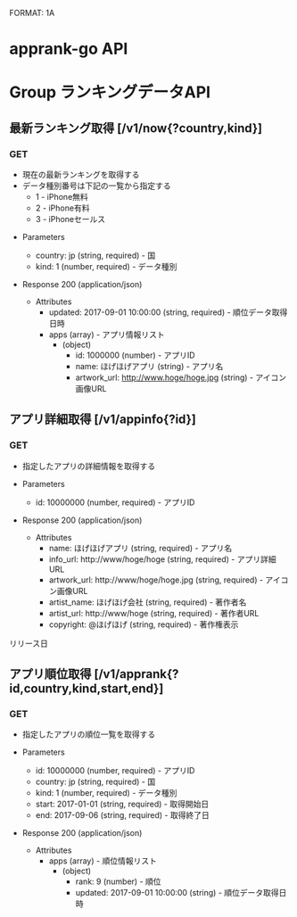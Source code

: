 FORMAT: 1A

# apprank-go API

# Group ランキングデータAPI

## 最新ランキング取得 [/v1/now{?country,kind}]
### GET

* 現在の最新ランキングを取得する
* データ種別番号は下記の一覧から指定する
    * 1 - iPhone無料
    * 2 - iPhone有料
    * 3 - iPhoneセールス

+ Parameters
    + country: jp (string, required) - 国
    + kind: 1 (number, required) - データ種別

+ Response 200 (application/json)
    + Attributes
        + updated: 2017-09-01 10:00:00 (string, required) - 順位データ取得日時
        + apps (array) - アプリ情報リスト
            + (object)
                + id: 1000000 (number)  - アプリID
                + name: ほげほげアプリ (string) - アプリ名
                + artwork_url: http://www.hoge/hoge.jpg (string)  - アイコン画像URL


## アプリ詳細取得 [/v1/appinfo{?id}]
### GET

* 指定したアプリの詳細情報を取得する

+ Parameters
    + id: 10000000 (number, required) - アプリID

+ Response 200 (application/json)
    + Attributes
        + name: ほげほげアプリ (string, required) - アプリ名
        + info_url: http://www/hoge/hoge (string, required) - アプリ詳細URL
        + artwork_url: http://www/hoge/hoge.jpg (string, required) - アイコン画像URL
        + artist_name: ほげほげ会社 (string, required) - 著作者名
        + artist_url: http://www/hoge (string, required) - 著作者URL
        + copyright: @ほげほげ (string, required) - 著作権表示


リリース日
## アプリ順位取得 [/v1/apprank{?id,country,kind,start,end}]
### GET

* 指定したアプリの順位一覧を取得する

+ Parameters
    + id: 10000000 (number, required) - アプリID
    + country: jp (string, required) - 国
    + kind: 1 (number, required) - データ種別
    + start: 2017-01-01 (string, required) - 取得開始日
    + end: 2017-09-06 (string, required) - 取得終了日

+ Response 200 (application/json)
    + Attributes
        + apps (array) - 順位情報リスト
            + (object)
                + rank: 9 (number)  - 順位
                + updated: 2017-09-01 10:00:00 (string) - 順位データ取得日時

